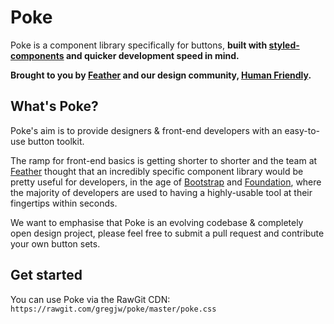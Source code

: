   # Poke
Poke is a component library specifically for buttons, **built with [styled-components](https://github.com/styled-components/styled-components) and quicker development speed in mind.** 

**Brought to you by [Feather](https://feather-cfm.com) and our design community, [Human Friendly](https://uiux.blog).**

  ## What's Poke?
Poke's aim is to provide designers & front-end developers with an easy-to-use button toolkit.  
  
The ramp for front-end basics is getting shorter to shorter and the team at [Feather](https://feather-cfm.com) thought that an incredibly specific component library would be pretty useful for developers, in the age of [Bootstrap](https://github.com/twbs/bootstrap) and [Foundation](https://github.com/zurb/foundation-sites), where the majority of developers are used to having a highly-usable tool at their fingertips within seconds.

We want to emphasise that Poke is an evolving codebase & completely open design project, please feel free to submit a pull request and contribute your own button sets.

  ## Get started
  You can use Poke via the RawGit CDN: `https://rawgit.com/gregjw/poke/master/poke.css`

